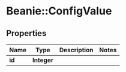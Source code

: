 # Beanie::ConfigValue

## Properties
Name | Type | Description | Notes
------------ | ------------- | ------------- | -------------
**id** | **Integer** |  | 


